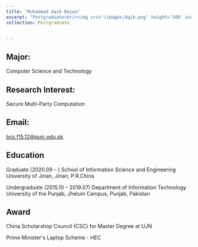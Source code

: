 ```yaml
---
title: "Muhammad Aqib Bajwa"
excerpt: "Postgraduate<br/><img src='/images/Aqib.png' height='500' width='300'>"
collection: Postgraduate


---
```



Major:   
---
Computer Science and Technology 


Research Interest:   
---
Secure Multi-Party Computation


Email:            
---
bcs.f15.12@pujc.edu.pk


Education
----
Graduate (2020.09 –  ) 
School of Information Science and Engineering
University of Jinan, Jinan, P.R.China

Undergraduate (2015.10 – 2019.07) 
Department of Information Technology
University of the Punjab, Jhelum Campus, Punjab, Pakistan


Award
---
China Scholarshop Council (CSC) for Master Degree at UJN

Prime Minister's Laptop Scheme - HEC